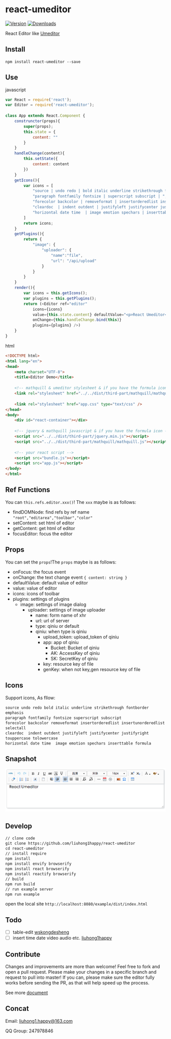 # react-umeditor

[![Version](https://img.shields.io/npm/v/react-umeditor.svg)](https://www.npmjs.com/package/react-umeditor)
[![Downloads](https://img.shields.io/npm/dt/react-umeditor.svg)](https://www.npmjs.com/package/react-umeditor)

React Editor like [Umeditor](https://github.com/fex-team/umeditor)

## Install 

	npm install react-umeditor --save

## Use

javascript

``` js
var React = require('react');
var Editor = require('react-umeditor');

class App extends React.Component {
	construnctor(props){
		super(props);
		this.state = {
			content: ""
		}
	}
	handleChange(content){
		this.setState({
			content: content
		})
	}
	getIcons(){
		var icons = [
			"source | undo redo | bold italic underline strikethrough fontborder emphasis | ",
			"paragraph fontfamily fontsize | superscript subscript | ",
			"forecolor backcolor | removeformat | insertorderedlist insertunorderedlist | selectall | ",
			"cleardoc  | indent outdent | justifyleft justifycenter justifyright | touppercase tolowercase | ",
			"horizontal date time  | image emotion spechars | inserttable"
		]
		return icons;
	}
	getPlugins(){
		return {
			"image": { 
				"uploader": { 
					"name":"file", 
					"url": "/api/upload" 
				} 
			} 
		}
	}
	render(){
	    var icons = this.getIcons();
		var plugins = this.getPlugins();
		return (<Editor ref="editor" 
			icons={icons} 
			value={this.state.content} defaultValue="<p>React Umeditor</p>" 
			onChange={this.handleChange.bind(this)} 
			plugins={plugins} />)
	}
}
```
	
html

``` html
<!DOCTYPE html>
<html lang="en">
<head>
	<meta charset="UTF-8">
	<title>Editor Demo</title>
	
	<!-- mathquill & umeditor stylesheet & if you have the formula icon -->
	<link rel="stylesheet" href="../../dist/third-part/mathquill/mathquill.css"/>
	
	<link rel="stylesheet" href="app.css" type="text/css" />
</head>
<body>
	<div id="react-container"></div>
	
	<!-- jquery & mathquill javascript & if you have the formula icon -->
	<script src="../../dist/third-part/jquery.min.js"></script>
	<script src="../../dist/third-part/mathquill/mathquill.js"></script>
	
	<!-- your react script -->
	<script src="bundle.js"></script>
	<script src="app.js"></script>
</body>
</html>
```
	
## Ref Functions

You can `this.refs.editor.xxx()`! The `xxx` maybe is as follows:

* findDOMNode: find  refs by ref name  `"root","editarea","toolbar","color" `
* setContent: set html of editor
* getContent: get html of editor
* focusEditor: focus the editor

## Props

You can set the `props`!The `props` maybe is as follows:
* onFocus: the focus event
* onChange: the text change event `{ content: string }`
* defaultValue: default value of editor
* value: value of editor
* icons: icons of toolbar
* plugins: settings of plugins
	* image: settings of image dialog 
		* uploader: settings of image uploader
			* name:  form name of xhr
			* url:  url of server
            * type: qiniu or default
            * qiniu: when type is qiniu
                * upload_token: upload_token of qiniu
                * app: app of qiniu
                    * Bucket: Bucket of qiniu
                    * AK: AccessKey of qiniu
                    * SK: SecretKey of qiniu
                * key: resource key of file
                * genKey: when not key,gen resource key of file

## Icons

Support icons, As fllow:

	source undo redo bold italic underline strikethrough fontborder emphasis 
	paragraph fontfamily fontsize superscript subscript 
	forecolor backcolor removeformat insertorderedlist insertunorderedlist  selectall 
	cleardoc  indent outdent justifyleft justifycenter justifyright  touppercase tolowercase 
	horizontal date time  image emotion spechars inserttable formula

## Snapshot

![snapshot](editor.png)

## Develop

	// clone code
	git clone https://github.com/liuhong1happy/react-umeditor
	cd react-umeditor
	// install require
	npm install
    npm install envify browserify
    npm install react browserify
    npm install reactify browserify
	// build
	npm run build
	// run example server
	npm run example
	
open the local site  `http://localhost:8080/example/dist/index.html`

## Todo

- [ ] table-edit [wskongdesheng](https://github.com/wskongdesheng)
- [ ] insert time date video audio etc. [liuhong1happy](https://github.com/liuhong1happy)

## Contribute

Changes and improvements are more than welcome! Feel free to fork and open a pull request. Please make your changes in a specific branch and request to pull into master! If you can, please make sure the editor fully works before sending the PR, as that will help speed up the process.

See more [document](https://github.com/liuhong1happy/react-umeditor/blob/master/docs/contribute.md)

## Concat

Email: [liuhong1.happy@163.com](mailto:liuhong1.happy@163.com)

QQ Group: 247978846
